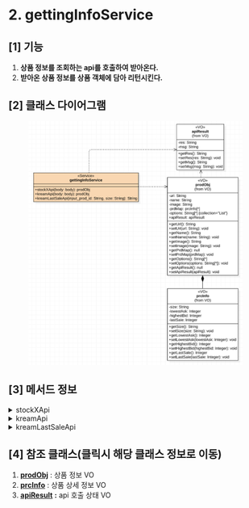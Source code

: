 # 2. gettingInfoService

## \[1] 기능

1. **상품 정보를 조회하는 api를 호출하여 받아온다.**
2. **받아온 상품 정보를 상품 객체에 담아 리턴시킨다.**

## \[2] 클래스 다이어그램

<figure><img src="../../../../.gitbook/assets/image (6) (1).png" alt=""><figcaption></figcaption></figure>

## \[3]  메서드 정보

<details>

<summary>stockXApi</summary>

### 1. 기능

* stockX의 상품을 조회하는 api를 호출한다.
* 조회한 stockX의 상품 정보를 담은 상품 객체를 리턴한다.

### 2. 매개변수

**body**

* 일반 객체 형태 (object)
* stockX api 호출에 필요한 기본 정보를 가짐

### 3. 출력

**prodObj**

* [2.-prodobj.md](<../(1) VO 설계 및 설계도 작성/2./2.-prodobj.md> "mention") 객체 형태
* 조회한 stockX의 상품 정보를 가짐

</details>

<details>

<summary>kreamApi</summary>

### 1. 기능

* kream의 상품을 조회하는 api를 호출한다.
* 조회한 kream의 상품 정보를 담은 상품 객체를 리턴한다.

### 2. 매개변수

**body**

* 일반 객체 형태 (object)
* kream api 호출에 필요한 기본 정보를 가짐

### 3. 출력

**prodObj**

* [2.-prodobj.md](<../(1) VO 설계 및 설계도 작성/2./2.-prodobj.md> "mention") 객체 형태
* 조회한 kream의 상품 정보를 가짐

</details>

<details>

<summary>kreamLastSaleApi</summary>

### 1. 기능

* kreamApi에서 호출한 상품에서 특정 사이즈의 최근 판매가를 조회하는 api를 호출한다.
* kreamApi에서 호출한 상품에서 특정 사이즈의 최근 판매가를 리턴한다.

### 2. 매개변수

**input\_prod\_id**

* kreamApi에서 호출한 상품의 고유번호

**size**

* kreamApi에서 호출한 상품에서 최근 판매가를 조회할 특정 사이즈

### 3. 출력

**latestPrc**

* String 형태
* kreamApi에서 호출한 상품에서 특정 사이즈의 최근 판매가

</details>

## \[4] 참조 클래스(클릭시 해당 클래스 정보로 이동)

1. [**prodObj**](<../(1) VO 설계 및 설계도 작성/2./2.-prodobj.md>) : 상품 정보 VO
2. [**prcInfo**](<../(1) VO 설계 및 설계도 작성/2./3.-prcinfo.md>) : 상품 상세 정보 VO
3. [**apiResult**](<../(1) VO 설계 및 설계도 작성/2./4.-apiresult-api.md>) **:**  api 호출 상태 VO
